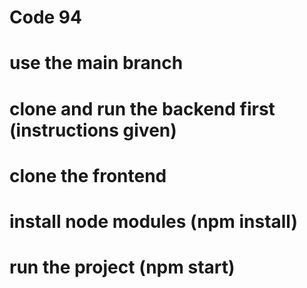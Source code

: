 # Code 94
# use the main branch
# clone and run the backend first (instructions given)
# clone the frontend 
# install node modules (npm install)
# run the project (npm start)